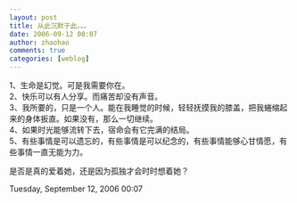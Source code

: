 ```yaml
---
layout: post
title: 从此沉默于此。。。
date: 2006-09-12 00:07
author: zhaohao
comments: true
categories: [weblog]
---
```

1、生命是幻觉。可是我需要你在。   
2、快乐可以有人分享。而痛苦却没有声音。   
3、我所要的，只是一个人。能在我睡觉的时候，轻轻抚摸我的膝盖，把我蜷缩起来的身体扳直。如果没有，那么一切继续。   
4、如果时光能够流转下去，宿命会有它完满的结局。   
5、有些事情是可以遗忘的，有些事情是可以纪念的，有些事情能够心甘情愿，有些事情一直无能为力。   
   
是否是真的爱着她，还是因为孤独才会时时想着她？   
   
Tuesday, September 12, 2006 00:07   